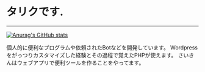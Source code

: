 # タリクです.
---
[![Anurag's GitHub stats](https://github-readme-stats.vercel.app/api?username=Tarec39&theme=onedark)](https://github.com/anuraghazra/github-readme-stats)

個人的に便利なプログラムや依頼されたBotなどを開発しています。
Wordpressをがっつりカスタマイズした経験とその過程で覚えたPHPが使えます。
さいきんはウェブアプリで便利ツールを作ることをやってます。
